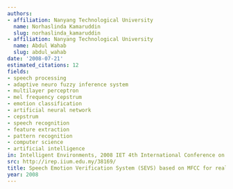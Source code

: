 ```yaml
---
authors:
- affiliation: Nanyang Technological University
  name: Norhaslinda Kamaruddin
  slug: norhaslinda_kamaruddin
- affiliation: Nanyang Technological University
  name: Abdul Wahab
  slug: abdul_wahab
date: '2008-07-21'
estimated_citations: 12
fields:
- speech processing
- adaptive neuro fuzzy inference system
- multilayer perceptron
- mel frequency cepstrum
- emotion classification
- artificial neural network
- cepstrum
- speech recognition
- feature extraction
- pattern recognition
- computer science
- artificial intelligence
in: Intelligent Environments, 2008 IET 4th International Conference on
src: http://irep.iium.edu.my/38169/
title: Speech Emotion Verification System (SEVS) based on MFCC for real time applications
year: 2008
---
```

